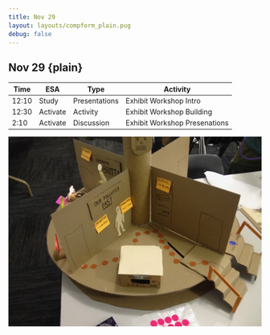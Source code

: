 ```yaml
---
title: Nov 29
layout: layouts/compform_plain.pug
debug: false
---
```


## Nov 29 {plain}

| Time  | ESA      | Type          | Activity                      |
| ----- | -------- | ------------- | ----------------------------- |
| 12:10 | Study    | Presentations | Exhibit Workshop Intro        |
| 12:30 | Activate | Activity      | Exhibit Workshop Building     |
| 2:10  | Activate | Discussion    | Exhibit Workshop Presenations |

![images/diorama.jpg](images/diorama.jpg)